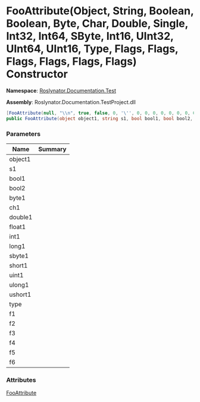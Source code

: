 # FooAttribute\(Object, String, Boolean, Boolean, Byte, Char, Double, Single, Int32, Int64, SByte, Int16, UInt32, UInt64, UInt16, Type, Flags, Flags, Flags, Flags, Flags, Flags\) Constructor

**Namespace**: [Roslynator.Documentation.Test](../../README.md)

**Assembly**: Roslynator\.Documentation\.TestProject\.dll

```csharp
[FooAttribute(null, "\\n", true, false, 0, '\'', 0, 0, 0, 0, 0, 0, 0, 0, 0, typeof(System.Object), Flags.None, Flags.A, Flags.A, Flags.AB | Flags.C, Flags.AB, (Flags)100)]
public FooAttribute(object object1, string s1, bool bool1, bool bool2, byte byte1, char ch1, double double1, float float1, int int1, long long1, sbyte sbyte1, short short1, uint uint1, ulong ulong1, ushort ushort1, Type type, Flags f1, Flags f2, Flags f3, Flags f4, Flags f5, Flags f6)
```

### Parameters

| Name | Summary |
| ---- | ------- |
| object1 | |
| s1 | |
| bool1 | |
| bool2 | |
| byte1 | |
| ch1 | |
| double1 | |
| float1 | |
| int1 | |
| long1 | |
| sbyte1 | |
| short1 | |
| uint1 | |
| ulong1 | |
| ushort1 | |
| type | |
| f1 | |
| f2 | |
| f3 | |
| f4 | |
| f5 | |
| f6 | |

### Attributes

[FooAttribute](../README.md)

